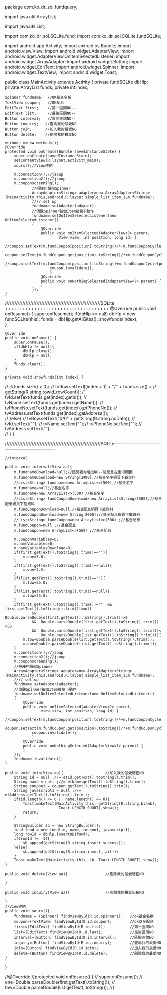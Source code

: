 package com.ko_dr_sol.fundquery;


import java.util.ArrayList;




import java.util.List;

import com.ko_dr_sol.SQLite.fund;
import com.ko_dr_sol.SQLite.fundSQLite;

import android.app.Activity;
import android.os.Bundle;
import android.view.View;
import android.widget.AdapterView;
import android.widget.AdapterView.OnItemSelectedListener;
import android.widget.ArrayAdapter;
import android.widget.Button;
import android.widget.EditText;
import android.widget.Spinner;
import android.widget.TextView;
import android.widget.Toast;


public class MainActivity extends Activity {
	private fundSQLite dbHlp; 
	private ArrayList<fund> funds; 
	private int index; 
	
	
	
	
	
	Spinner fundname;  //OK基金名稱
	TextView coupon;   //OK配息
	EditText first;    //第一區間NO--
	EditText list;     //最後區間NO--
	Button interval;   //區間查詢NO--
	Button inquiry;   //查詢我的最愛NO
	Button join;      //加入我的最愛NO
	Button delete;    //刪除我的最愛NO
	
	Methods m=new Methods();
	@Override
	protected void onCreate(Bundle savedInstanceState) {
		super.onCreate(savedInstanceState);
		setContentView(R.layout.activity_main);
		sours();//View連結
		
		m.connection();//jsoup	
		m.connection2();//jsoup	
		m.couponscreening();
				//把陣列設給Spinner
				ArrayAdapter<String> adapter=new ArrayAdapter<String>(MainActivity.this,android.R.layout.simple_list_item_1,m.fundname);				
				//// set up
				fundname.setAdapter(adapter);
				//偵聽Spinner每個Item被案下動作
				fundname.setOnItemSelectedListener(new OnItemSelectedListener() 
				{		
					@Override
					public void onItemSelected(AdapterView<?> parent,
							View view, int position, long id) {
						//coupon.setText(m.fundCoupon[position].toString()/*+m.fundCouponCycle.get(position).toString()*/);
						coupon.setText(m.fundCoupon.get(position).toString()/*+m.fundCouponCycle.get(position).toString()*/);
						//coupon.setText(m.fundCoupon[position].toString()+m.fundCouponCycle[position].toString());		
						coupon.invalidate();
						}
					@Override
					public void onNothingSelected(AdapterView<?> parent) {
					}
				});	
	}
	
/////////////////////////////////////////////////////////////SQLite	++++++++++++++++++++++++++++++++++++
	@Override
	public void onResume() {
		super.onResume();
		if(dbHlp == null)
			dbHlp = new fundSQLite(this); 
		funds = dbHlp.getAllSites();
		showfunds(index);		
	}

	@Override
	public void onPause() {
		super.onPause();
		if(dbHlp != null){
			dbHlp.close(); 
			dbHlp = null;
		}
		funds.clear(); 
	}
	
	private void showfunds(int index) {	
//		if(funds.size() > 0){
//			tvRow.setText((index + 1) + "/" + funds.size() + 
//							getString(R.string.rowid_rowCount));
//			tvId.setText(funds.get(index).getId());
//			tvName.setText(funds.get(index).getName());
//			tvPhoneNo.setText(funds.get(index).getPhoneNo());
//			tvAddress.setText(funds.get(index).getAddress());	
//		}else{
//			tvRow.setText("0/0" + getString(R.string.noData));
//			tvId.setText("");
//			tvName.setText("");
//			tvPhoneNo.setText("");
//			tvAddress.setText("");				
//		}
	}
	
/////////////////////////////////////////////////////////////SQLite------------------------------------------------	
	
	
	//interval

	public void interval(View aa){  
		m.fundnameDownload=null;//區間查詢暗扭NO--這配息在重爪回圈
		m.fundnameDownload=new String[2000];//基金名字網頁下載資料
		//List<String> fundname=new ArrayList<>(500);//基金名字
		m.fundname=null;//基金名字
		m.fundname=new ArrayList<>(500);//基金名字
		//List<String> fundCouponDownload=new ArrayList<String>(500);//基金配息網頁下載資料
		m.fundCouponDownload=null;//基金配息網頁下載資料
		m.fundCouponDownload=new String[2000];//基金配息網頁下載資料
		//List<String> fundCoupon=new ArrayList<>(500) ;//基金配息
		m.fundCoupon=null ;//基金配息
		m.fundCoupon=new ArrayList<>(500) ;//基金配息
		
		m.CouponVariables=0;
		m.nameVariables=0;
		m.nameVariablesDownload=0;
		if(first.getText().toString().trim()==""){
			m.one=5.0;
		}
		if(first.getText().toString().trim()==null){
			m.one=5.0;
		}
		if(list.getText().toString().trim()==""){
			m.tow=25.0;
		}
		if(list.getText().toString().trim()==null){
			m.tow=25.0;
		}
		if(first.getText().toString().trim()!=""  &&  first.getText().toString().trim()!=null  
				&&  Double.parseDouble(first.getText().toString().trim())>0 
				&&  Double.parseDouble(first.getText().toString().trim())<50
				&&  Double.parseDouble(first.getText().toString().trim())<
					Double.parseDouble(list.getText().toString().trim())){
			m.tow=Double.parseDouble(list.getText().toString().trim());	
			m.one=Double.parseDouble(first.getText().toString().trim());
		}
		m.connection();//jsoup	
		m.connection2();//jsoup	
		m.couponscreening();
		//把陣列設給Spinner
		ArrayAdapter<String> adapter=new ArrayAdapter<String>(MainActivity.this,android.R.layout.simple_list_item_1,m.fundname);				
		//// set up
		fundname.setAdapter(adapter);
		//偵聽Spinner每個Item被案下動作
		fundname.setOnItemSelectedListener(new OnItemSelectedListener() 
		{		
			@Override
			public void onItemSelected(AdapterView<?> parent,
					View view, int position, long id) {
				//coupon.setText(m.fundCoupon[position].toString()/*+m.fundCouponCycle.get(position).toString()*/);
				coupon.setText(m.fundCoupon.get(position).toString()/*+m.fundCouponCycle.get(position).toString()*/);//coupon.setText(m.fundCoupon[position].toString()+m.fundCouponCycle[position].toString());		
				coupon.invalidate();
				}
			@Override
			public void onNothingSelected(AdapterView<?> parent) {
			}
		});	
		fundname.invalidate();
	}
	
	public void join(View aa){                   //加入我的最愛暗扭NO
		String id = null ;//= etId.getText().toString().trim();
		String name = null ;//= etName.getText().toString().trim();
		String coupon1 = coupon.getText().toString().trim();
		String javascript1 = null ;//= etAddress.getText().toString().trim();
		if(id.length() <= 0 || name.length() <= 0){
			Toast.makeText(MainActivity.this, getString(R.string.blank), 
							Toast.LENGTH_SHORT).show();
			return;
		}
		
		StringBuilder sb = new StringBuilder();
		fund fund = new fund(id, name, coupon1, javascript1); 
		long rowId = dbHlp.insertDB(fund);
		if(rowId != -1){
			sb.append(getString(R.string.insert_success));
		}else{
			sb.append(getString(R.string.insert_fail));
		}
		Toast.makeText(MainActivity.this, sb, Toast.LENGTH_SHORT).show();
	}

	public void delete(View aa){                 //刪除我的最愛暗扭NO
		
	}

	public void inquiry(View aa){                //查詢我的最愛暗扭NO
		
	}
	//View連結
	public void sours(){
		fundname = (Spinner) findViewById(R.id.spinner1);   //ok基金名稱
		coupon=(TextView) findViewById(R.id.coupon);        //ok基金配息
		first=(EditText) findViewById(R.id.fist);           //第一區間NO
		list=(EditText) findViewById(R.id.last);            //最後區間NO
		interval=(Button) findViewById(R.id.interval);      //區間查詢NO
		inquiry=(Button) findViewById(R.id.inquiry);        //查詢我的最愛NO
		join=(Button) findViewById(R.id.join);              //加入我的最愛NO
		delete=(Button) findViewById(R.id.delete);          //刪除我的最愛NO
	}
	
}





//@Override
//protected void onResume() {
//	super.onResume();
//	one=Double.parseDouble(first.getText().toString());
//	tow=Double.parseDouble(list.getText().toString());
//}

